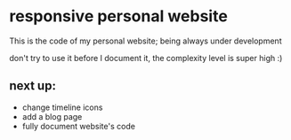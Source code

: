 # responsive personal website

This is the code of my personal website; being always under development 

don't try to use it before I document it, the complexity level is super high :)

**next up**: 
-------------------------------

* change timeline icons
* add a blog page
* fully document website's code
